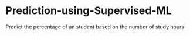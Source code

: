 # Prediction-using-Supervised-ML
Predict the percentage of an student based on the number of study hours
